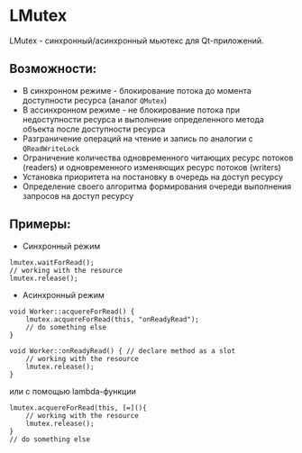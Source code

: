 # LMutex
LMutex - синхронный/асинхронный мьютекс для Qt-приложений.
## Возможности:
+ В синхронном режиме - блокирование потока до момента доступности ресурса (аналог `QMutex`)
+ В ассинхронном режиме - не блокирование потока при недоступности ресурса и выполнение определенного метода объекта после доступности ресурса
+ Разграничение операций на чтение и запись по аналогии с `QReadWriteLock`
+ Ограничение количества одновременного читающих ресурс потоков (readers) и одновременного изменяющих ресурс потоков (writers)
+ Установка приоритета на постановку в очередь на доступ ресурсу
+ Определение своего алгоритма формирования очереди выполнения запросов на доступ ресурсу
## Примеры:
+ Синхронный режим
```
lmutex.waitForRead();
// working with the resource
lmutex.release();
```
+ Асинхронный режим
```
void Worker::acquereForRead() {
    lmutex.acquereForRead(this, "onReadyRead");
    // do something else
}

void Worker::onReadyRead() { // declare method as a slot
    // working with the resource
    lmutex.release();
}
```
или с помощью lambda-функции
```
lmutex.acquereForRead(this, [=](){
    // working with the resource
    lmutex.release();
}
// do something else
